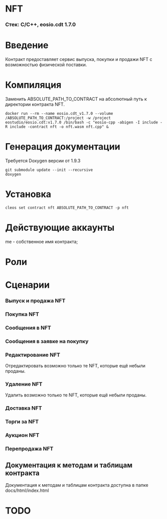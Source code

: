 # NFT
### Стек: C/C++, eosio.cdt 1.7.0

# Введение
Контракт предоставляет сервис выпуска, покупки и продажи NFT с возможностью физической поставки. 

# Компиляция
Заменить ABSOLUTE_PATH_TO_CONTRACT на абсолютный путь к директории контракта NFT. 
```
docker run --rm --name eosio.cdt_v1.7.0 --volume /ABSOLUTE_PATH_TO_CONTRACT:/project -w /project eostudio/eosio.cdt:v1.7.0 /bin/bash -c "eosio-cpp -abigen -I include -R include -contract nft -o nft.wasm nft.cpp" &
```


# Генерация документации
Требуется Doxygen версии от 1.9.3
```
git submodule update --init --recursive
doxygen
```


# Установка
```
cleos set contract nft ABSOLUTE_PATH_TO_CONTRACT -p nft
```


# Действующие аккаунты
me - собственное имя контракта;


# Роли

# Сценарии

### Выпуск и продажа NFT

### Покупка NFT

### Сообщения в NFT

### Сообщения в заявке на покупку

### Редактирование NFT
Отредактировать возможно только те NFT, которые ещё небыли проданы. 

### Удаление NFT
Удалить возможно только те NFT, которые ещё небыли проданы. 

### Доставка NFT

### Торги за NFT

### Аукцион NFT

### Перепродажа NFT

## Документация к методам и таблицам контракта
Документация к методам и таблицам контракта доступна в папке docs/html/index.html


# TODO


